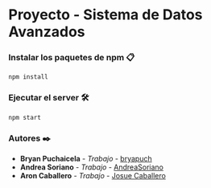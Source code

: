 # Proyecto - Sistema de Datos Avanzados

### Instalar los paquetes de npm 📋
```
npm install
```

### Ejecutar el server 🛠️

```
npm start
```

### Autores ✒️
* **Bryan Puchaicela** - *Trabajo* - [bryapuch](https://github.com/bryapuch)
* **Andrea Soriano** - *Trabajo* - [AndreaSoriano](https://github.com/AndreaSoriano)
* **Aron Caballero** - *Trabajo* - [Josue Caballero](https://github.com/Josue-Caballero)

